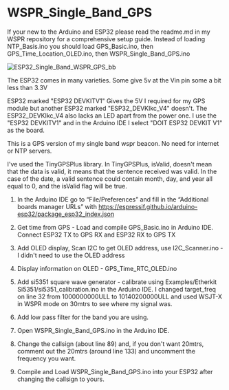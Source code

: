# WSPR_Single_Band_GPS

If your new to the Arduino and ESP32 please read the readme.md in my WSPR repository for a comprehensive setup guide.
Instead of loading NTP_Basis.ino you should load GPS_Basic.ino, then GPS_Time_Location_OLED.ino, then WSPR_Single_Band_GPS.ino

![ESP32_Single_Band_WSPR_GPS_bb](https://github.com/mm5agm/WSPR_Single_Band_GPS/assets/26571503/f35b96cd-5774-45d3-bf09-22ae6d47d925)

The ESP32 comes in many varieties. Some give 5v at the Vin pin some a bit less than 3.3V

ESP32 marked "ESP32 DEVKITV1" Gives the 5V I required for my GPS module but another ESP32 marked "ESP32_DEVKIkc_V4" doesn't. The ESP32_DEVKIkc_V4 also lacks an LED apart from the power one. I use the "ESP32 DEVKITV1" and in the Arduino IDE I select "DOIT ESP32 DEVKIT V1" as the board.

This is a GPS version of my single band wspr beacon. No need for internet or NTP servers.

I've used the TinyGPSPlus library. In TinyGPSPlus, isValid, doesn't mean that the data is valid, it means that the sentence received was valid. In the case of the date, a valid sentence could contain month, day, and year all equal to 0, and the isValid flag will be true.


 1. In the Arduino IDE go to “File/Preferences” and fill in the “Additional boards manager URLs” with https://espressif.github.io/arduino-esp32/package_esp32_index.json

2. Get time from GPS - Load and compile GPS_Basic.ino in Arduino IDE. Connect ESP32 TX to GPS RX and ESP32 RX to GPS TX

3. Add OLED display, Scan I2C to get OLED address, use I2C_Scanner.ino - I didn't need to use the OLED address

4. Display information on OLED - GPS_Time_RTC_OLED.ino

5. Add si5351 square wave generator - calibrate using Examples/Etherkit Si5351/si5351_calibration.ino in the Arduino IDE. I changed target_freq on line 32 from 1000000000ULL to 10140200000ULL and used WSJT-X in WSPR mode on 30mtrs to see where my signal was.

6. Add low pass filter for the band you are using.

7. Open WSPR_Single_Band_GPS.ino in the Arduino IDE.

8. Change the callsign (about line 89) and, if you don't want 20mtrs, comment out the 20mtrs (around line 133) and uncomment the frequency you want.
   
10. Compile and Load WSPR_Single_Band_GPS.ino into your ESP32 after changing the callsign to yours.
